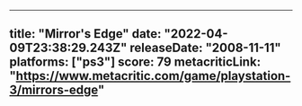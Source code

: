 
---
title: "Mirror's Edge"
date: "2022-04-09T23:38:29.243Z"
releaseDate: "2008-11-11"
platforms: ["ps3"]
score: 79
metacriticLink: "https://www.metacritic.com/game/playstation-3/mirrors-edge"
---
